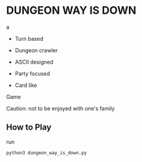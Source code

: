 
# DUNGEON WAY IS DOWN

a 

- Turn based

- Dungeon crawler

- ASCII designed

- Party focused

- Card like

Game

Caution: not to be enjoyed with one's family

## How to Play

run 

```
python3 dungeon_way_is_down.py
```
